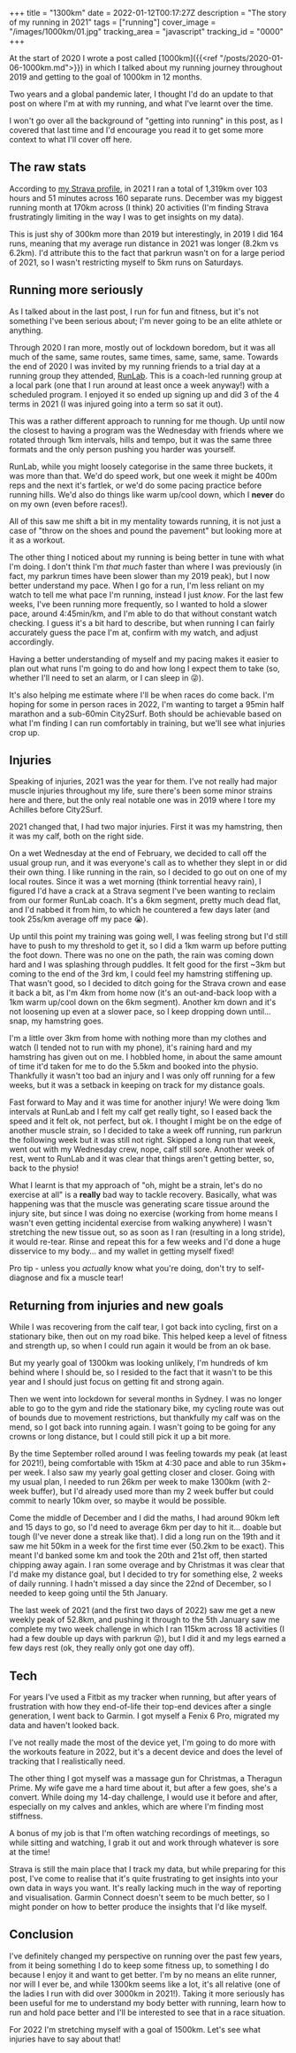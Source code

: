 +++
title = "1300km"
date = 2022-01-12T00:17:27Z
description = "The story of my running in 2021"
tags = ["running"]
cover_image = "/images/1000km/01.jpg"
tracking_area = "javascript"
tracking_id = "0000"
+++

At the start of 2020 I wrote a post called [1000km]({{<ref "/posts/2020-01-06-1000km.md">}}) in which I talked about my running journey throughout 2019 and getting to the goal of 1000km in 12 months.

Two years and a global pandemic later, I thought I'd do an update to that post on where I'm at with my running, and what I've learnt over the time.

I won't go over all the background of "getting into running" in this post, as I covered that last time and I'd encourage you read it to get some more context to what I'll cover off here.

## The raw stats

According to [my Strava profile](https://www.strava.com/athletes/aaron-powell), in 2021 I ran a total of 1,319km over 103 hours and 51 minutes across 160 separate runs. December was my biggest running month at 170km across (I think) 20 activities (I'm finding Strava frustratingly limiting in the way I was to get insights on my data).

This is just shy of 300km more than 2019 but interestingly, in 2019 I did 164 runs, meaning that my average run distance in 2021 was longer (8.2km vs 6.2km). I'd attribute this to the fact that parkrun wasn't on for a large period of 2021, so I wasn't restricting myself to 5km runs on Saturdays.

## Running more seriously

As I talked about in the last post, I run for fun and fitness, but it's not something I've been serious about; I'm never going to be an elite athlete or anything.

Through 2020 I ran more, mostly out of lockdown boredom, but it was all much of the same, same routes, same times, same, same, same. Towards the end of 2020 I was invited by my running friends to a trial day at a running group they attended, [RunLab](https://runlab.com.au/). This is a coach-led running group at a local park (one that I run around at least once a week anyway!) with a scheduled program. I enjoyed it so ended up signing up and did 3 of the 4 terms in 2021 (I was injured going into a term so sat it out).

This was a rather different approach to running for me though. Up until now the closest to having a program was the Wednesday with friends where we rotated through 1km intervals, hills and tempo, but it was the same three formats and the only person pushing you harder was yourself.

RunLab, while you might loosely categorise in the same three buckets, it was more than that. We'd do speed work, but one week it might be 400m reps and the next it's fartlek, or we'd do some pacing practice before running hills. We'd also do things like warm up/cool down, which I **never** do on my own (even before races!).

All of this saw me shift a bit in my mentality towards running, it is not just a case of "throw on the shoes and pound the pavement" but looking more at it as a workout.

The other thing I noticed about my running is being better in tune with what I'm doing. I don't think I'm _that much_ faster than where I was previously (in fact, my parkrun times have been slower than my 2019 peak), but I now better understand my pace. When I go for a run, I'm less reliant on my watch to tell me what pace I'm running, instead I just _know_. For the last few weeks, I've been running more frequently, so I wanted to hold a slower pace, around 4:45min/km, and I'm able to do that without constant watch checking. I guess it's a bit hard to describe, but when running I can fairly accurately guess the pace I'm at, confirm with my watch, and adjust accordingly.

Having a better understanding of myself and my pacing makes it easier to plan out what runs I'm going to do and how long I expect them to take (so, whether I'll need to set an alarm, or I can sleep in 😜).

It's also helping me estimate where I'll be when races do come back. I'm hoping for some in person races in 2022, I'm wanting to target a 95min half marathon and a sub-60min City2Surf. Both should be achievable based on what I'm finding I can run comfortably in training, but we'll see what injuries crop up.

## Injuries

Speaking of injuries, 2021 was the year for them. I've not really had major muscle injuries throughout my life, sure there's been some minor strains here and there, but the only real notable one was in 2019 where I tore my Achilles before City2Surf.

2021 changed that, I had two major injuries. First it was my hamstring, then it was my calf, both on the right side.

On a wet Wednesday at the end of February, we decided to call off the usual group run, and it was everyone's call as to whether they slept in or did their own thing. I like running in the rain, so I decided to go out on one of my local routes. Since it was a wet morning (think torrential heavy rain), I figured I'd have a crack at a Strava segment I've been wanting to reclaim from our former RunLab coach. It's a 6km segment, pretty much dead flat, and I'd nabbed it from him, to which he countered a few days later (and took 25s/km average off my pace 😭).

Up until this point my training was going well, I was feeling strong but I'd still have to push to my threshold to get it, so I did a 1km warm up before putting the foot down. There was no one on the path, the rain was coming down hard and I was splashing through puddles. It felt good for the first ~3km but coming to the end of the 3rd km, I could feel my hamstring stiffening up. That wasn't good, so I decided to ditch going for the Strava crown and ease it back a bit, as I'm 4km from home now (it's an out-and-back loop with a 1km warm up/cool down on the 6km segment). Another km down and it's not loosening up even at a slower pace, so I keep dropping down until... snap, my hamstring goes.

I'm a little over 3km from home with nothing more than my clothes and watch (I tended not to run with my phone), it's raining hard and my hamstring has given out on me. I hobbled home, in about the same amount of time it'd taken for me to do the 5.5km and booked into the physio. Thankfully it wasn't too bad an injury and I was only off running for a few weeks, but it was a setback in keeping on track for my distance goals.

Fast forward to May and it was time for another injury! We were doing 1km intervals at RunLab and I felt my calf get really tight, so I eased back the speed and it felt ok, not perfect, but ok. I thought I might be on the edge of another muscle strain, so I decided to take a week off running, run parkrun the following week but it was still not right. Skipped a long run that week, went out with my Wednesday crew, nope, calf still sore. Another week of rest, went to RunLab and it was clear that things aren't getting better, so, back to the physio!

What I learnt is that my approach of "oh, might be a strain, let's do no exercise at all" is a **really** bad way to tackle recovery. Basically, what was happening was that the muscle was generating scare tissue around the injury site, but since I was doing no exercise (working from home means I wasn't even getting incidental exercise from walking anywhere) I wasn't stretching the new tissue out, so as soon as I ran (resulting in a long stride), it would re-tear. Rinse and repeat this for a few weeks and I'd done a huge disservice to my body... and my wallet in getting myself fixed!

Pro tip - unless you _actually_ know what you're doing, don't try to self-diagnose and fix a muscle tear!

## Returning from injuries and new goals

While I was recovering from the calf tear, I got back into cycling, first on a stationary bike, then out on my road bike. This helped keep a level of fitness and strength up, so when I could run again it would be from an ok base.

But my yearly goal of 1300km was looking unlikely, I'm hundreds of km behind where I should be, so I resided to the fact that it wasn't to be this year and I should just focus on getting fit and strong again.

Then we went into lockdown for several months in Sydney. I was no longer able to go to the gym and ride the stationary bike, my cycling route was out of bounds due to movement restrictions, but thankfully my calf was on the mend, so I got back into running again. I wasn't going to be going for any crowns or long distance, but I could still pick it up a bit more.

By the time September rolled around I was feeling towards my peak (at least for 2021!), being comfortable with 15km at 4:30 pace and able to run 35km+ per week. I also saw my yearly goal getting closer and closer. Going with my usual plan, I needed to run 26km per week to make 1300km (with 2-week buffer), but I'd already used more than my 2 week buffer but could commit to nearly 10km over, so maybe it would be possible.

Come the middle of December and I did the maths, I had around 90km left and 15 days to go, so I'd need to average 6km per day to hit it... doable but tough (I've never done a streak like that). I did a long run on the 19th and it saw me hit 50km in a week for the first time ever (50.2km to be exact). This meant I'd banked some km and took the 20th and 21st off, then started chipping away again. I ran some overage and by Christmas it was clear that I'd make my distance goal, but I decided to try for something else, 2 weeks of daily running. I hadn't missed a day since the 22nd of December, so I needed to keep going until the 5th January.

The last week of 2021 (and the first two days of 2022) saw me get a new weekly peak of 52.8km, and pushing it through to the 5th January saw me complete my two week challenge in which I ran 115km across 18 activities (I had a few double up days with parkrun 😜), but I did it and my legs earned a few days rest (ok, they really only got one day off).

## Tech

For years I've used a Fitbit as my tracker when running, but after years of frustration with how they end-of-life their top-end devices after a single generation, I went back to Garmin. I got myself a Fenix 6 Pro, migrated my data and haven't looked back.

I've not really made the most of the device yet, I'm going to do more with the workouts feature in 2022, but it's a decent device and does the level of tracking that I realistically need.

The other thing I got myself was a massage gun for Christmas, a Theragun Prime. My wife gave me a hard time about it, but after a few goes, she's a convert. While doing my 14-day challenge, I would use it before and after, especially on my calves and ankles, which are where I'm finding most stiffness.

A bonus of my job is that I'm often watching recordings of meetings, so while sitting and watching, I grab it out and work through whatever is sore at the time!

Strava is still the main place that I track my data, but while preparing for this post, I've come to realise that it's quite frustrating to get insights into your own data in ways you want. It's really lacking much in the way of reporting and visualisation. Garmin Connect doesn't seem to be much better, so I might ponder on how to better produce the insights that I'd like myself.

## Conclusion

I've definitely changed my perspective on running over the past few years, from it being something I do to keep some fitness up, to something I do because I enjoy it and want to get better. I'm by no means an elite runner, nor will I ever be, and while 1300km seems like a lot, it's all relative (one of the ladies I run with did over 3000km in 2021!). Taking it more seriously has been useful for me to understand my body better with running, learn how to run and hold pace better and I'll be interested to see that in a race situation.

For 2022 I'm stretching myself with a goal of 1500km. Let's see what injuries have to say about that!

